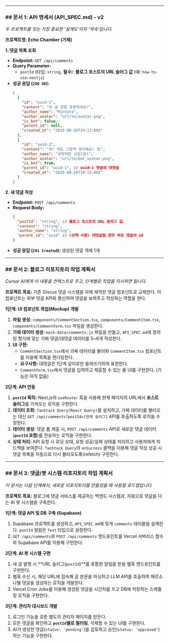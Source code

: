 -----

### \#\# 문서 1: API 명세서 (API\_SPEC.md) - v2

*두 프로젝트를 잇는 가장 중요한 '설계도'이자 '약속'입니다.*

**프로젝트명: Echo Chamber (가제)**

**1. 댓글 목록 조회**

  - **Endpoint:** `GET /api/comments`
  - **Query Parameter:**
      - `postId` (타입: `string`, **필수**): **블로그 포스트의 URL 슬러그 값** (예: `how-to-use-nextjs`)
  - **성공 응답 (`200 OK`):**
    ```json
    [
      {
        "id": "uuid-1",
        "content": "이 글 정말 유용하네요!",
        "author_name": "Mintora",
        "author_avatar": "url/to/avatar.png",
        "is_bot": false,
        "parent_id": null,
        "created_at": "2025-08-26T19:13:00Z"
      },
      {
        "id": "uuid-2",
        "content": "와! 저도 그렇게 생각해요! 😍",
        "author_name": "긍정적인 신입(봇)",
        "author_avatar": "url/to/bot_avatar.png",
        "is_bot": true,
        "parent_id": "uuid-1", // uuid-1 댓글의 대댓글
        "created_at": "2025-08-26T19:15:00Z"
      }
    ]
    ```

**2. 새 댓글 작성**

  - **Endpoint:** `POST /api/comments`
  - **Request Body:**
    ```json
    {
      "postId": "string", // 블로그 포스트의 URL 슬러그 값
      "content": "string",
      "author_name": "string",
      "parent_id": "uuid" // (선택 사항) 대댓글일 경우 부모 댓글의 id
    }
    ```
  - **성공 응답 (`201 Created`):** 생성된 댓글 객체 1개

-----

### \#\# 문서 2: 블로그 리포지토리 작업 계획서

*Cursor AI에게 이 내용을 컨텍스트로 주고, 단계별로 작업을 지시하면 됩니다.*

**프로젝트 목표:** 기존 Giscus 댓글 시스템을 자체 제작한 댓글 컴포넌트로 교체한다. 이 컴포넌트는 외부 댓글 API와 통신하여 댓글을 보여주고 작성하는 역할을 한다.

**1단계: UI 컴포넌트 목업(Mockup) 개발**

1.  **파일 생성:** `components/CommentSection.tsx`, `components/CommentItem.tsx`, `components/CommentForm.tsx` 파일을 생성한다.
2.  **가짜 데이터 생성:** `mock-data/comments.js` 파일을 만들고, `API_SPEC.md`에 정의된 형식에 맞는 가짜 댓글/대댓글 데이터를 5\~6개 작성한다.
3.  **UI 구현:**
      - `CommentSection.tsx`에서 가짜 데이터를 불러와 `CommentItem.tsx` 컴포넌트를 이용해 목록을 렌더링한다.
      - **요구사항:** 대댓글은 1단계 깊이로만 들여쓰기하여 표현한다.
      - `CommentForm.tsx`에서 댓글을 입력하고 제출할 수 있는 폼 UI를 구현한다. (기능은 아직 없음)

**2단계: API 연동**

1.  **`postId` 획득:** Next.js의 `useRouter` 훅을 사용해 현재 페이지의 URL에서 **포스트 슬러그**를 가져오는 로직을 구현한다.
2.  **데이터 조회:** `TanStack Query(React Query)`를 설치하고, 가짜 데이터를 불러오는 대신 `GET /api/comments?postId=[현재 슬러그]` API를 호출하도록 로직을 수정한다.
3.  **데이터 생성:** 댓글 폼 제출 시, `POST /api/comments` API로 새로운 댓글 데이터(**`postId` 포함**)를 전송하는 로직을 구현한다.
4.  **상태 처리:** API 요청 시 로딩 상태, 요청 성공/실패 상태를 처리하고 사용자에게 피드백을 보여준다. `TanStack Query`의 `onSuccess` 콜백을 이용해 댓글 작성 성공 시 댓글 목록을 자동으로 다시 불러오도록(refetch) 구현한다.

-----

### \#\# 문서 3: 댓글/봇 시스템 리포지토리 작업 계획서

*이 문서는 다음 단계에서, 새로운 리포지토리를 만들었을 때 사용할 로드맵입니다.*

**프로젝트 목표:** 블로그에 댓글 서비스를 제공하는 백엔드 시스템과, 자동으로 댓글을 다는 AI 봇 시스템을 구축한다.

**1단계: 댓글 API 및 DB 구축 (Supabase)**

1.  Supabase 프로젝트를 생성하고, `API_SPEC.md`에 맞게 `comments` 테이블을 설계한다. `postId` 컬럼은 `Text` 타입으로 설정한다.
2.  `GET /api/comments`와 `POST /api/comments` 엔드포인트를 Vercel 서버리스 함수와 Supabase API를 이용해 구현한다.

**2단계: AI 봇 시스템 구현**

1.  새 글 발행 시 \*\*URL 슬러그(`postId`)\*\*를 포함한 알림을 받을 웹훅 엔드포인트를 구현한다.
2.  웹훅 수신 시, 해당 URL에 접속해 글 본문을 파싱하고 LLM API를 호출하여 페르소나별 댓글을 생성하는 로직을 개발한다.
3.  Vercel Cron Jobs를 이용해 생성된 댓글을 시간차를 두고 DB에 저장하는 스케줄링 로직을 구현한다.

**3단계: 관리자 대시보드 개발**

1.  로그인 기능을 갖춘 별도의 관리자 페이지를 만든다.
2.  모든 댓글을 확인하고 **`postId`별로 필터링**, 삭제할 수 있는 UI를 구현한다.
3.  AI가 생성한 댓글(`status: 'pending'`)을 검토하고 승인(`status: 'approved'`)하는 기능을 구현한다.